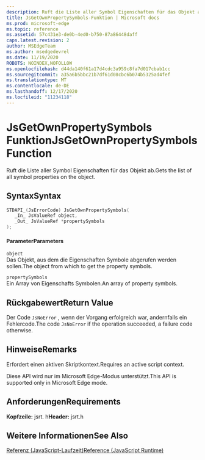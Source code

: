 ```yaml
---
description: Ruft die Liste aller Symbol Eigenschaften für das Objekt ab.
title: JsGetOwnPropertySymbols-Funktion | Microsoft docs
ms.prod: microsoft-edge
ms.topic: reference
ms.assetid: 57c431e3-de0b-4ed0-b750-87a86448daff
caps.latest.revision: 2
author: MSEdgeTeam
ms.author: msedgedevrel
ms.date: 11/19/2020
ROBOTS: NOINDEX,NOFOLLOW
ms.openlocfilehash: d44da140f61a17d4cdc3a959c8fa7d017cbab1cc
ms.sourcegitcommit: a35a6b5bbc21b7df61d08cbc6b074b5325ad4fef
ms.translationtype: MT
ms.contentlocale: de-DE
ms.lasthandoff: 12/17/2020
ms.locfileid: "11234118"
---
```

# <span data-ttu-id="21a30-103">JsGetOwnPropertySymbols Funktion</span><span class="sxs-lookup"><span data-stu-id="21a30-103">JsGetOwnPropertySymbols Function</span></span>

<span data-ttu-id="21a30-104">Ruft die Liste aller Symbol Eigenschaften für das Objekt ab.</span><span class="sxs-lookup"><span data-stu-id="21a30-104">Gets the list of all symbol properties on the object.</span></span>  
  
## <span data-ttu-id="21a30-105">Syntax</span><span class="sxs-lookup"><span data-stu-id="21a30-105">Syntax</span></span>  
  
```cpp  
STDAPI_(JsErrorCode) JsGetOwnPropertySymbols(  
   _In_ JsValueRef object,  
   _Out_ JsValueRef *propertySymbols  
);  
```  
  
#### <span data-ttu-id="21a30-106">Parameter</span><span class="sxs-lookup"><span data-stu-id="21a30-106">Parameters</span></span>  
 `object`  
 <span data-ttu-id="21a30-107">Das Objekt, aus dem die Eigenschaften Symbole abgerufen werden sollen.</span><span class="sxs-lookup"><span data-stu-id="21a30-107">The object from which to get the property symbols.</span></span>  
  
 `propertySymbols`  
 <span data-ttu-id="21a30-108">Ein Array von Eigenschafts Symbolen.</span><span class="sxs-lookup"><span data-stu-id="21a30-108">An array of property symbols.</span></span>  
  
## <span data-ttu-id="21a30-109">Rückgabewert</span><span class="sxs-lookup"><span data-stu-id="21a30-109">Return Value</span></span>  
 <span data-ttu-id="21a30-110">Der Code `JsNoError` , wenn der Vorgang erfolgreich war, andernfalls ein Fehlercode.</span><span class="sxs-lookup"><span data-stu-id="21a30-110">The code `JsNoError` if the operation succeeded, a failure code otherwise.</span></span>  
  
## <span data-ttu-id="21a30-111">Hinweise</span><span class="sxs-lookup"><span data-stu-id="21a30-111">Remarks</span></span>  
 <span data-ttu-id="21a30-112">Erfordert einen aktiven Skriptkontext.</span><span class="sxs-lookup"><span data-stu-id="21a30-112">Requires an active script context.</span></span>  
  
 <span data-ttu-id="21a30-113">Diese API wird nur im Microsoft Edge-Modus unterstützt.</span><span class="sxs-lookup"><span data-stu-id="21a30-113">This API is supported only in Microsoft Edge mode.</span></span>  
  
## <span data-ttu-id="21a30-114">Anforderungen</span><span class="sxs-lookup"><span data-stu-id="21a30-114">Requirements</span></span>  
 <span data-ttu-id="21a30-115">**Kopfzeile:** jsrt. h</span><span class="sxs-lookup"><span data-stu-id="21a30-115">**Header:** jsrt.h</span></span>  
  
## <span data-ttu-id="21a30-116">Weitere Informationen</span><span class="sxs-lookup"><span data-stu-id="21a30-116">See Also</span></span>  
 [<span data-ttu-id="21a30-117">Referenz (JavaScript-Laufzeit)</span><span class="sxs-lookup"><span data-stu-id="21a30-117">Reference (JavaScript Runtime)</span></span>](../chakra-hosting/reference-javascript-runtime.md)
